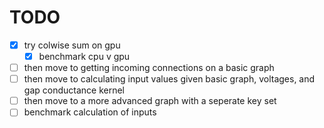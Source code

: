 # TODO

- [x] try colwise sum on gpu
  - [x] benchmark cpu v gpu
- [ ] then move to getting incoming connections on a basic graph
- [ ] then move to calculating input values given basic graph, voltages, and gap conductance kernel
- [ ] then move to a more advanced graph with a seperate key set
- [ ] benchmark calculation of inputs
